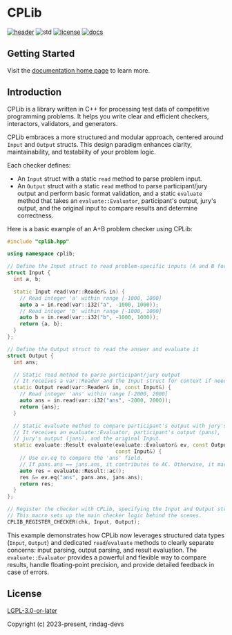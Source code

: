 # CPLib

[![header][badge.header]][header] ![std][badge.std] [![license][badge.license]][license] [![docs][badge.docs]][docs]

[badge.header]: https://img.shields.io/badge/single%20header-main-blue.svg
[badge.std]: https://img.shields.io/badge/min%20std-C%2B%2B%2020-blue.svg
[badge.license]: https://img.shields.io/github/license/rindag-devs/cplib
[badge.docs]: https://img.shields.io/github/deployments/rindag-devs/cplib/Production?label=docs
[header]: https://github.com/rindag-devs/cplib/blob/single-header-snapshot/cplib.hpp
[license]: https://github.com/rindag-devs/cplib/blob/main/COPYING.LESSER
[docs]: https://cplib.vercel.app/

## Getting Started

Visit the [documentation home page][docs] to learn more.

## Introduction

CPLib is a library written in C++ for processing test data of competitive programming problems. It helps you write clear and efficient checkers, interactors, validators, and generators.

CPLib embraces a more structured and modular approach, centered around `Input` and `Output` structs. This design paradigm enhances clarity, maintainability, and testability of your problem logic.

Each checker defines:

- An `Input` struct with a static `read` method to parse problem input.
- An `Output` struct with a static `read` method to parse participant/jury output and perform basic format validation, and a static `evaluate` method that takes an `evaluate::Evaluator`, participant's output, jury's output, and the original input to compare results and determine correctness.

Here is a basic example of an A+B problem checker using CPLib:

```cpp filename="chk.cpp" copy showLineNumbers
#include "cplib.hpp"

using namespace cplib;

// Define the Input struct to read problem-specific inputs (A and B for A+B problem)
struct Input {
  int a, b;

  static Input read(var::Reader& in) {
    // Read integer 'a' within range [-1000, 1000]
    auto a = in.read(var::i32("a", -1000, 1000));
    // Read integer 'b' within range [-1000, 1000]
    auto b = in.read(var::i32("b", -1000, 1000));
    return {a, b};
  }
};

// Define the Output struct to read the answer and evaluate it
struct Output {
  int ans;

  // Static read method to parse participant/jury output
  // It receives a var::Reader and the Input struct for context if needed.
  static Output read(var::Reader& in, const Input&) {
    // Read integer 'ans' within range [-2000, 2000]
    auto ans = in.read(var::i32("ans", -2000, 2000));
    return {ans};
  }

  // Static evaluate method to compare participant's output with jury's output
  // It receives an evaluate::Evaluator, participant's output (pans),
  // jury's output (jans), and the original Input.
  static evaluate::Result evaluate(evaluate::Evaluator& ev, const Output& pans, const Output& jans,
                                   const Input&) {
    // Use ev.eq to compare the 'ans' field.
    // If pans.ans == jans.ans, it contributes to AC. Otherwise, it marks WA.
    auto res = evaluate::Result::ac();
    res &= ev.eq("ans", pans.ans, jans.ans);
    return res;
  }
};

// Register the checker with CPLib, specifying the Input and Output structs.
// This macro sets up the main checker logic behind the scenes.
CPLIB_REGISTER_CHECKER(chk, Input, Output);
```

This example demonstrates how CPLib now leverages structured data types (`Input`, `Output`) and dedicated `read`/`evaluate` methods to clearly separate concerns: input parsing, output parsing, and result evaluation. The `evaluate::Evaluator` provides a powerful and flexible way to compare results, handle floating-point precision, and provide detailed feedback in case of errors.

## License

[LGPL-3.0-or-later][license]

Copyright (c) 2023-present, rindag-devs

